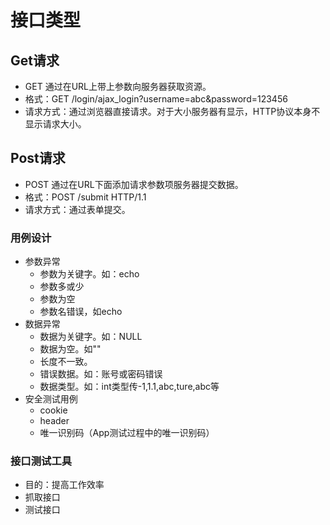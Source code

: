 # 接口类型
## Get请求
- GET 通过在URL上带上参数向服务器获取资源。
- 格式：GET /login/ajax_login?username=abc&password=123456
- 请求方式：通过浏览器直接请求。对于大小服务器有显示，HTTP协议本身不显示请求大小。
## Post请求
- POST 通过在URL下面添加请求参数项服务器提交数据。
- 格式：POST /submit HTTP/1.1
- 请求方式：通过表单提交。

### 用例设计
- 参数异常
    - 参数为关键字。如：echo
    - 参数多或少
    - 参数为空
    - 参数名错误，如echo
- 数据异常
    - 数据为关键字。如：NULL
    - 数据为空。如""
    - 长度不一致。 
    - 错误数据。如：账号或密码错误
    - 数据类型。如：int类型传-1,1.1,abc,ture,abc等
- 安全测试用例
    - cookie
    - header
    - 唯一识别码（App测试过程中的唯一识别码）
### 接口测试工具
- 目的：提高工作效率
- 抓取接口
- 测试接口
